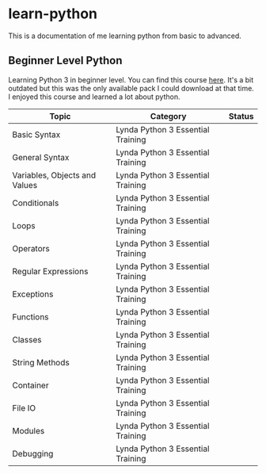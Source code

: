 # learn-python
This is a documentation of me learning python from basic to advanced.


## Beginner Level Python
Learning Python 3 in beginner level. You can find this course [here](https://www.lynda.com/Python-tutorials/Python-3-Essential-Training/62226-2.html). It's a bit outdated but this was the only available pack I could download at that time. I enjoyed this course and learned a lot about python. 

| Topic | Category | Status
| --- | --- | --- |
| Basic Syntax | Lynda Python 3 Essential Training |
| General Syntax | Lynda Python 3 Essential Training | 
| Variables, Objects and Values | Lynda Python 3 Essential Training |
| Conditionals | Lynda Python 3 Essential Training | 
| Loops | Lynda Python 3 Essential Training | 
| Operators | Lynda Python 3 Essential Training | 
| Regular Expressions | Lynda Python 3 Essential Training |
| Exceptions | Lynda Python 3 Essential Training |
| Functions | Lynda Python 3 Essential Training | 
| Classes | Lynda Python 3 Essential Training |
| String Methods | Lynda Python 3 Essential Training |
| Container | Lynda Python 3 Essential Training |
| File IO | Lynda Python 3 Essential Training |
| Modules | Lynda Python 3 Essential Training | 
| Debugging | Lynda Python 3 Essential Training | 